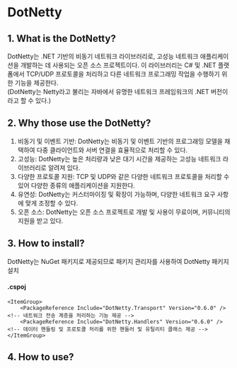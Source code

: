 # DotNetty

## 1. What is the DotNetty?
DotNetty는 .NET 기반의 비동기 네트워크 라이브러리로, 고성능 네트워크 애플리케이션을 개발하는 데 사용되는 오픈 소스 프로젝트이다. 이 라이브러리는 C# 및 .NET 플랫폼에서 TCP/UDP 프로토콜을 처리하고 다른 네트워크 프로그래밍 작업을 수행하기 위한 기능을 제공한다.  
(DotNetty는 Netty라고 불리는 자바에서 유명한 네트워크 프레임워크의 .NET 버전이라고 할 수 있다.)

## 2. Why those use the DotNetty?
1) 비동기 및 이벤트 기반: DotNetty는 비동기 및 이벤트 기반의 프로그래밍 모델을 채택하여 다중 클라이언트와 서버 연결을 효율적으로 처리할 수 있다.
2) 고성능: DotNetty는 높은 처리량과 낮은 대기 시간을 제공하는 고성능 네트워크 라이브러리로 알려져 있다.
3) 다양한 프로토콜 지원: TCP 및 UDP와 같은 다양한 네트워크 프로토콜을 처리할 수 있어 다양한 종류의 애플리케이션을 지원한다.
4) 유연성: DotNetty는 커스터마이징 및 확장이 가능하며, 다양한 네트워크 요구 사항에 맞게 조정할 수 있다.
5) 오픈 소스: DotNetty는 오픈 소스 프로젝트로 개발 및 사용이 무료이며, 커뮤니티의 지원을 받고 있다.

## 3. How to install?
DotNetty는 NuGet 패키지로 제공되므로 패키지 관리자를 사용하여 DotNetty 패키지 설치
#### .cspoj

    <ItemGroup>
        <PackageReference Include="DotNetty.Transport" Version="0.6.0" /> <!-- 네트워크 전송 계층을 처리하는 기능 제공 -->
        <PackageReference Include="DotNetty.Handlers" Version="0.6.0" />  <!-- 데이터 핸들링 및 프로토콜 처리를 위한 핸들러 및 유틸리티 클래스 제공 -->
    </ItemGroup>
  
## 4. How to use? 

    